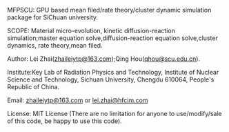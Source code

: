 MFPSCU: GPU based mean filed/rate theory/cluster dynamic simulation package for SiChuan university.<br/>

SCOPE: Material micro-evolution, kinetic diffusion-reaction simulation;master equation solve,diffusion-reaction equation solve,cluster dynamics, rate theory,mean filed.

Author: Lei Zhai(<zhaileiytp@163.com>);Qing Hou(<qhou@scu.edu.cn>).<br/>

Institute:Key Lab of Radiation Physics and Technology, Institute of Nuclear Science and Technology, Sichuan University, Chengdu 610064, People's Republic of China.<br/>

Email: <zhaileiytp@163.com>  or  <lei.zhai@hfcim.com>  </br>


License: MIT License (There are no limitation for anyone to use/modify/sale of this code, be happy to use this code).
